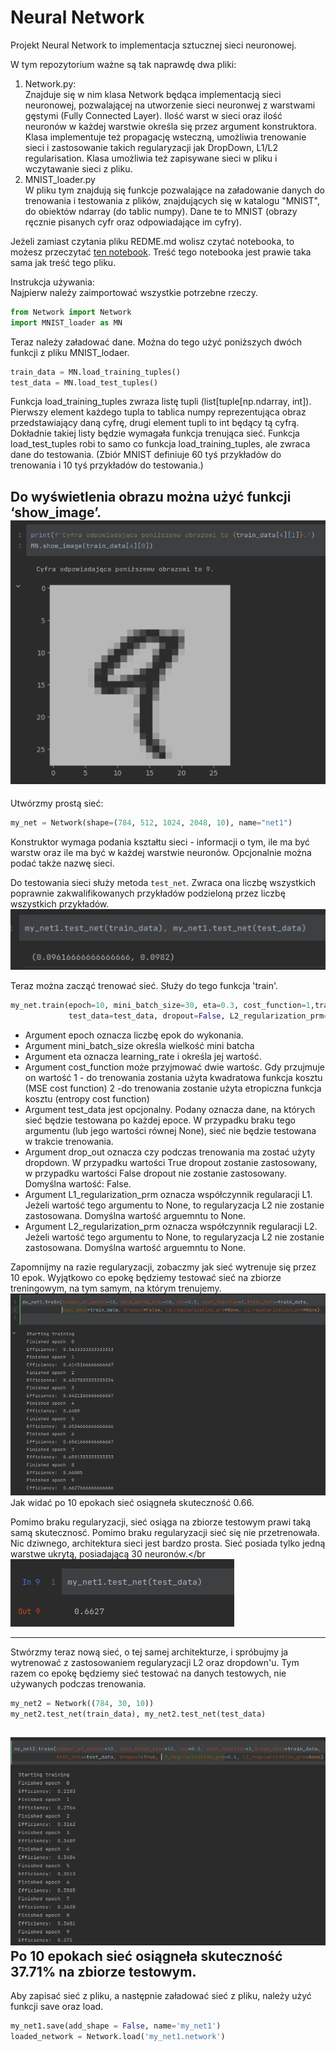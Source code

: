# Neural Network

Projekt Neural Network to implementacja sztucznej sieci neuronowej.

W tym repozytorium ważne są tak naprawdę dwa pliki:
1) Network.py:<br/>
Znajduje się w nim klasa Network będąca implementacją sieci neuronowej, pozwalającej na utworzenie sieci neuronwej z warstwami gęstymi (Fully Connected Layer). Ilość warst w sieci oraz ilość neuronów w każdej warstwie określa się przez argument konstruktora. Klasa implementuje też propagację wsteczną, umożliwia trenowanie sieci i zastosowanie takich regularyzacji jak DropDown, L1/L2 regularisation. Klasa umożliwia też zapisywane sieci w pliku i wczytawanie sieci z pliku.
2) MNIST_loader.py <br/>
W pliku tym znajdują się funkcje pozwalające na załadowanie danych do trenowania i testowania z plików, znajdujących się w katalogu "MNIST", do obiektów ndarray (do tablic numpy). Dane te to MNIST (obrazy ręcznie pisanych cyfr oraz odpowiadające im cyfry).

Jeżeli zamiast czytania pliku REDME.md wolisz czytać notebooka, to możesz przeczytać [ten notebook](notebook.ipynb). Treść tego notebooka jest prawie taka sama jak treść tego pliku.


Instrukcja używania:<br/>
Najpierw należy zaimportować wszystkie potrzebne rzeczy.
~~~ python
from Network import Network
import MNIST_loader as MN
~~~
Teraz należy załadować dane. Można do tego użyć poniższych dwóch funkcji z pliku MNIST_lodaer.
~~~ python
train_data = MN.load_training_tuples()
test_data = MN.load_test_tuples()
~~~
Funkcja load_training_tuples zwraza listę tupli (list[tuple[np.ndarray, int]). Pierwszy element każdego tupla to tablica numpy reprezentująca obraz przedstawiający daną cyfrę, drugi element tupli to int będący tą cyfrą. Dokładnie takiej listy będzie wymagała funkcja trenująca sieć.
Funkcja load_test_tuples robi to samo co funkcja load_training_tuples, ale zwraca dane do testowania. (Zbiór MNIST definiuje 60 tyś przykładów do trenowania i 10 tyś przykładów do testowania.)

Do wyświetlenia obrazu można użyć funkcji ‘show_image’.<br/>
![screen1](img/screen1.png)<br/>
---
Utwórzmy prostą sieć:
~~~ python
my_net = Network(shape=(784, 512, 1024, 2048, 10), name="net1")
~~~
Konstruktor wymaga podania kształtu sieci - informacji o tym, ile ma być warstw oraz ile ma być w każdej warstwie neuronów. Opcjonalnie można podać także nazwę sieci.

Do testowania sieci służy metoda `test_net`. Zwraca ona liczbę wszystkich poprawnie zakwalifikowanych przykładów podzieloną przez liczbę wszystkich przykładów.<br/>
![screen2](img/screen2.png)<br/>

Teraz można zacząć trenować sieć. Służy do tego funkcja 'train'.
~~~ python
my_net.train(epoch=10, mini_batch_size=30, eta=0.3, cost_function=1,train_data=train_data,
             test_data=test_data, dropout=False, L2_regularization_prm=0.1, L1_regularization_prm=None)
~~~
- Argument epoch oznacza liczbę epok do wykonania.
- Argument mini_batch_size określa wielkość mini batcha
- Argument eta oznacza learning_rate i określa jej wartość.
- Argument cost_function może przyjmować dwie wartośc. Gdy przujmuje on wartość
1 - do trenowania zostania użyta kwadratowa funkcja kosztu (MSE cost function)
2 -do trenowania zostanie użyta etropiczna funkcja kosztu (entropy cost function)
- Argument test_data jest opcjonalny. Podany oznacza dane, na których sieć będzie testowana po każdej epoce. W przypadku braku tego argumentu (lub jego wartości równej None), sieć nie będzie testowana w trakcie trenowania.
- Argument drop_out oznacza czy podczas trenowania ma zostać użyty dropdown. W przypadku wartości True dropout zostanie zastosowany, w przypadku wartości False dropout nie zostanie zastosowany. Domyślna wartość: False.<br/>
- Argument L1_regularization_prm oznacza współczynnik regularacji L1. Jeżeli wartość tego argumentu to None, to regularyzacja L2 nie zostanie zastosowana. Domyślna wartość arguemntu to None.<br/>
- Argument L2_regularization_prm oznacza współczynnik regularacji L2. Jeżeli wartość tego argumentu to None, to regularyzacja L2 nie zostanie zastosowana. Domyślna wartość arguemntu to None.

Zapomnijmy na razie regularyzacji, zobaczmy jak sieć wytrenuje się przez 10 epok. Wyjątkowo co epokę będziemy testować sieć na zbiorze treningowym, na tym samym, na którym trenujemy. <br/>
![screen3](img/screen3.png)<br/>
Jak widać po 10 epokach sieć osiągneła skuteczność 0.66.

Pomimo braku regularyzacji, sieć osiąga na zbiorze testowym prawi taką samą skutecznosć. Pomimo braku regularyzacji sieć się nie przetrenowała. Nic dziwnego, architektura sieci jest bardzo prosta. Sieć posiada tylko jedną warstwe ukrytą, posiadającą 30 neuronów.</br
![screen5](img/screen5.png)<br/>

---
Stwórzmy teraz nową sieć, o tej samej architekturze, i spróbujmy ja wytrenować z zastosowaniem regularyzacji L2 oraz dropdown'u. Tym razem co epokę będziemy sieć testować na danych testowych, nie używanych podczas trenowania.
~~~ python
my_net2 = Network((784, 30, 10))
my_net2.test_net(train_data), my_net2.test_net(test_data)
~~~
![screen4](img/screen4.png)<br/>
Po 10 epokach sieć osiągneła skuteczność 37.71% na zbiorze testowym.
---
Aby zapisać sieć z pliku, a następnie załadować sieć z pliku, należy użyć funkcji save oraz load.
~~~ python
my_net1.save(add_shape = False, name='my_net1')
loaded_network = Network.load('my_net1.network')
~~~


